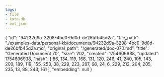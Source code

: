 ```yaml
---
tags:
- file
- kota-db
- ext_json
---
```

{
  "id": "94232d9a-3298-4bc0-9d0d-de26bfb45d2a",
  "file_path": "./examples-data/personal-kb/documents/94232d9a-3298-4bc0-9d0d-de26bfb45d2a.md",
  "original_path": "/generated/doc-070.md",
  "title": "Generated Document 70",
  "size": 202,
  "created": 1754606938,
  "updated": 1754606938,
  "hash": [
    86,
    134,
    119,
    168,
    131,
    120,
    246,
    41,
    240,
    105,
    143,
    200,
    189,
    119,
    155,
    253,
    38,
    229,
    223,
    207,
    68,
    24,
    6,
    229,
    212,
    204,
    205,
    235,
    13,
    88,
    243,
    161
  ],
  "embedding": null
}